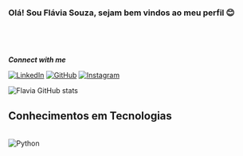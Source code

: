 ### Olá! Sou Flávia Souza, sejam bem vindos ao meu perfil 😊<br/><br/><br/><br/>











<p><b><i>Connect with me</p></b></i>

[![LinkedIn](https://img.shields.io/badge/LinkedIn-0077B5?style=for-the-badge&logo=linkedin&logoColor=white)](www.linkedin.com/in/flaviassouza013)
[![GitHub](https://img.shields.io/badge/GitHub-100000?style=for-the-badge&logo=github&logoColor=white)](https://github.com/Flaviagja)
[![Instagram](https://img.shields.io/badge/Instagram-E4405F?style=for-the-badge&logo=instagram&logoColor=white)](https://www.instagram.com/flaviagja_013) 

![Flavia GitHub stats](https://github-readme-stats.vercel.app/api?username=Flaviagja&show_icons=true&theme=radical)

## Conhecimentos em Tecnologias
<div style="display: inline_block"><br/>

   <img align="center" alt="Python" src="https://img.shields.io/badge/Python-3776AB?style=for-the-badge&logo=python&logoColor=white">

